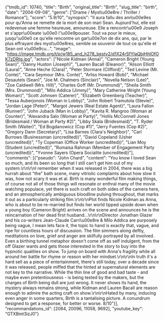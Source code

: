 {"tmdb_id": 10740, "title": "Birth", "original_title": "Birth", "slug_title": "birth", "date": "2004-09-08", "genre": ["Drame / Myst\u00e8re / Thriller / Romance"], "score": "5.9/10", "synopsis": "Il aura fallu des ann\u00e9es pour qu'Anna se remette de la mort de son mari Sean. Aujourd'hui, elle est redevenue une femme heureuse, amoureuse. Elle a rencontr\u00e9 Joseph et s'appr\u00eate \u00e0 l'\u00e9pouser. Tout va pour le mieux, jusqu'\u00e0 ce qu'elle rencontre un gar\u00e7on de dix ans, qui, par le plus effrayant des myst\u00e8res, semble se souvenir de tout ce qu'elle et Sean ont v\u00e9cu...", "image": "https://image.tmdb.org/t/p/w185_and_h278_bestv2/d1X24rSfYIaQbjHhlOfOK7zDRtg.jpg", "actors": ["Nicole Kidman (Anna)", "Cameron Bright (Young Sean)", "Danny Huston (Joseph)", "Lauren Bacall (Eleanor)", "Alison Elliott (Laura)", "Anne Heche (Clara)", "Peter Stormare (Clifford)", "Ted Levine (Mr. Conte)", "Cara Seymour (Mrs. Conte)", "Arliss Howard (Bob)", "Michael Desautels (Sean)", "Joe M. Chalmers (Sinclair)", "Novella Nelson (Lee)", "Zoe Caldwell (Mrs. Hill)", "Charles Goff (Mr. Drummond)", "Sheila Smith (Mrs. Drummond)", "Milo Addica (Jimmy)", "Mary Catherine Wright (Young Woman)", "Scott Johnsen (Caterer)", "Elizabeth Greenberg (Teacher)", "Tessa Auberjonois (Woman in Lobby)", "John Robert Tramutola (Stevie)", "Jordan Lage (Peter)", "Margot Jewers (Real Estate Agent)", "Laura Fallon (Runner)", "John Juback (Man in Lobby)", "Kavita R. Mangroo (Woman at Counter)", "Alexandra Salo (Woman at Party)", "Hollis McConnell Jones (Bridesmaid / Woman at Party #2)", "Libby Skala (Bridesmaid)", "T. Ryder Smith (Waiter)", "Ed Bogdanowicz (Cop #1)", "Jerry Fuentes (Cop #2)", "Gregory Dann (Secretary)", "Lisa Barnes (Clara's Neighbor)", "Carl Burrows (Businessman (uncredited))", "David Copeland (Usher (uncredited))", "Ty Copeman (Office Worker (uncredited))", "Lian Moy (Student (uncredited))", "Rumaisa Rahman (Member of Engagement Party (uncredited))", "Yvonne Sayers (Opera Socialite (uncredited))"], "comments": [{"pseudo": "John Chard", "content": "You know I loved Sean so much, and its been so long that I still can't get him out of my system.\r\n\r\nI remember when it was released in 2004, there was a big hurrah about \"the\" bath scene, many vitriolic complaints about how slow it was, how not scary it was et al. Birth is many wonderful film making things, of course not all of those things will resonate or enthral many of the movie watching populace, yet there is such craft on both sides of the camera here, and an atmospherically ambiguous bloodline pulsing throughout, that marks it out as a particularly striking film.\r\n\r\nPlot finds Nicole Kidman as Anna, who is about to be re-married but finds her world tipped upside down when a young boy (Cameron Bright) arrives on the scene and announces he is the reincarnation of her dead first husband...\r\n\r\nDirector Jonathan Glazer and his co-writers Jean-Claude Carri\u00e8re & Milo Addica are purposely being vague, I mean lets face it, the topic to hand is exactly that, vague, and ripe for countless hours of discussion. The film simmers along deftly, meditations on love, grief and anger are skilfully portrayed by all involved. Even a birthing tunnel metaphor doesn't come off as self indulgent, from the off Glazer wants and gets those interested in the story to buy into the hypnotic qualities on show. To jump on board with Anna's fragility while all around her battle for rhyme or reason with her mindset.\r\n\r\nIn truth it's a hard sell as a piece of entertainment, there's still today, over a decade since it was released, people miffed that the hinted at supernatural elements are not key to the narrative. While the thin line of good and bad taste - and maybe even pretentiousness - is being tested by the makers, but the charges of Birth being dull are just wrong. It never shows its hand, the mystery always remains strong, while Kidman and Lauren Bacall are reason enough to admire the acting craft on show.\r\n\r\nHated by many, inducing even anger in some quarters, Birth is a tantalising picture. A conundrum designed to get a response, for better or worse. 8/10"}], "recommandations_id": [2084, 20096, 11058, 9692], "youtube_key": "GTXBmt3izJ0"}